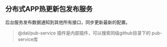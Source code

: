 ## 分布式APP热更新包发布服务

后台服务发布数据通知到其他所有接口，同步更新最新的配置。

> @dal/pub-service 插件是内部插件，可以搜索同级github目录下的 pub-service库